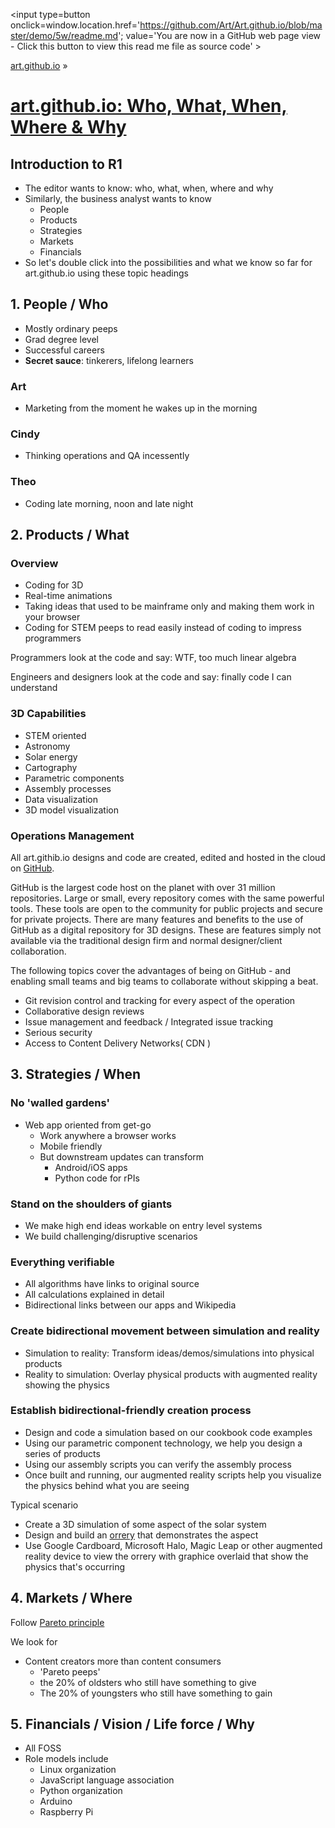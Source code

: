 <span style=display:none; >[You are now in a GitHub source code view - click this link to view Read Me file as a web page]
( https://art.github.io/demo/5w/#readme.md "View file as a web page." ) </span>
<input type=button onclick=window.location.href='https://github.com/Art/Art.github.io/blob/master/demo/5w/readme.md'; 
value='You are now in a GitHub web page view - Click this button to view this read me file as source code' >

[art.github.io]( https://art.github.io ) &raquo; 

[art.github.io: Who, What, When, Where & Why]( https://art.github.io/demo/5w/#readme.md )
===


## Introduction to R1


* The editor wants to know: who, what, when, where and why
* Similarly, the business analyst wants to know
	* People
	* Products
	* Strategies
	* Markets
	* Financials
* So let's double click into the possibilities and what we know so far for art.github.io using these topic headings


## 1. People / Who

* Mostly ordinary peeps 
* Grad degree level
* Successful careers
* **Secret sauce**: tinkerers, lifelong learners

### Art

* Marketing from the moment he wakes up in the morning

### Cindy

* Thinking operations and QA incessently

### Theo

* Coding late morning, noon and late night

## 2. Products / What

### Overview

* Coding for 3D
* Real-time animations
* Taking ideas that used to be mainframe only and making them work in your browser
* Coding for STEM peeps to read easily instead of coding to impress programmers

Programmers look at the code and say: WTF, too much linear algebra

Engineers and designers look at the code and say: finally code I can understand


### 3D Capabilities

* STEM oriented
* Astronomy
* Solar energy
* Cartography
* Parametric components
* Assembly processes
* Data visualization
* 3D model visualization


### Operations Management

All art.githib.io designs and code are created, edited and hosted in the cloud on [GitHub]( http://github/com ).

GitHub is the largest code host on the planet with over 31 million repositories. 
Large or small, every repository comes with the same powerful tools. 
These tools are open to the community for public projects and secure for private projects.
There are many features and benefits to the use of GitHub as a digital repository for 3D designs.
These are features simply not available via the traditional design firm and normal designer/client collaboration.

The following topics cover the advantages of being on GitHub - and enabling small teams and big teams to collaborate without skipping a beat.

* Git revision control and tracking for every aspect of the operation
* Collaborative design reviews
* Issue management and feedback / Integrated issue tracking
* Serious security
* Access to Content Delivery Networks( CDN )




## 3. Strategies / When

### No 'walled gardens'

* Web app oriented from get-go
	* Work anywhere a browser works
	* Mobile friendly
	* But downstream updates can transform
		* Android/iOS apps
		* Python code for rPIs

### Stand on the shoulders of giants

* We make high end ideas workable on entry level systems
* We build challenging/disruptive scenarios

### Everything verifiable

* All algorithms have links to original source
* All calculations explained in detail
* Bidirectional links between our apps and Wikipedia   

### Create bidirectional movement between simulation and reality

* Simulation to reality: Transform ideas/demos/simulations into physical products
* Reality to simulation: Overlay physical products with augmented reality showing the physics

### Establish bidirectional-friendly creation process

* Design and code a simulation based on our cookbook code examples
* Using our parametric component technology, we help you design a series of products
* Using our assembly scripts you can verify the assembly process
* Once built and running, our augmented reality scripts help you visualize the physics behind what you are seeing 


Typical scenario

* Create a 3D simulation of some aspect of the solar system
* Design and build an [orrery]( https://en.wikipedia.org/wiki/Orrery ) that demonstrates the aspect
* Use Google Cardboard, Microsoft Halo, Magic Leap or other augmented reality device to view the orrery with graphice overlaid that show the physics that's occurring 



## 4. Markets / Where

Follow [Pareto principle]( https://en.wikipedia.org/wiki/Pareto_principle )

We look for

* Content creators more than content consumers
	* 'Pareto peeps'
	* the 20% of oldsters who still have something to give
	* The 20% of youngsters who still have something to gain




## 5. Financials / Vision / Life force / Why

* All FOSS
* Role models include
	* Linux organization
	* JavaScript language association
	* Python organization
	* Arduino
	* Raspberry Pi


